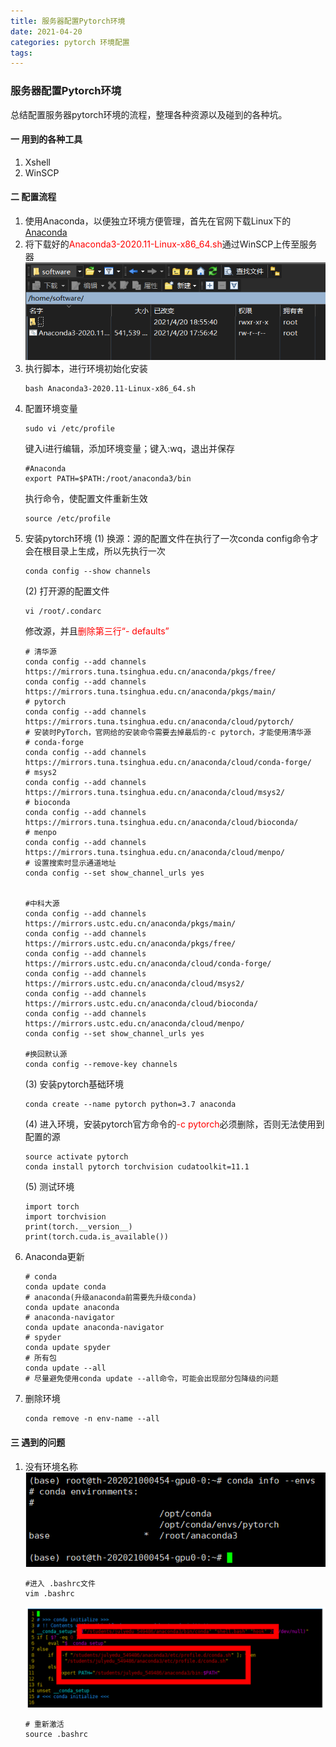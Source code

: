 ```yaml
---
title: 服务器配置Pytorch环境
date: 2021-04-20
categories: pytorch 环境配置
tags:
---
```


### 服务器配置Pytorch环境
总结配置服务器pytorch环境的流程，整理各种资源以及碰到的各种坑。

#### 一 用到的各种工具
1. Xshell
2. WinSCP

#### 二 配置流程
1. 使用Anaconda，以便独立环境方便管理，首先在官网下载Linux下的[Anaconda](https://www.anaconda.com/products/individual)
2. 将下载好的<font color='red'>Anaconda3-2020.11-Linux-x86_64.sh</font>通过WinSCP上传至服务器
![上传Anaconda脚本](/assets/2021-04-20/01.png)
3. 执行脚本，进行环境初始化安装
    ```
    bash Anaconda3-2020.11-Linux-x86_64.sh
    ```
4. 配置环境变量
    ```
    sudo vi /etc/profile
    ```
    键入i进行编辑，添加环境变量；键入:wq，退出并保存
    ```
    #Anaconda
    export PATH=$PATH:/root/anaconda3/bin
    ```
    执行命令，使配置文件重新生效
    ```
    source /etc/profile
    ```
5. 安装pytorch环境
    (1) 换源：源的配置文件在执行了一次conda config命令才会在根目录上生成，所以先执行一次
    ```
    conda config --show channels
    ```
    (2) 打开源的配置文件
    ```
    vi /root/.condarc
    ```
    修改源，并且<font color='red'>删除第三行“- defaults”</font>
    ```
    # 清华源
    conda config --add channels https://mirrors.tuna.tsinghua.edu.cn/anaconda/pkgs/free/
    conda config --add channels https://mirrors.tuna.tsinghua.edu.cn/anaconda/pkgs/main/
    # pytorch
    conda config --add channels https://mirrors.tuna.tsinghua.edu.cn/anaconda/cloud/pytorch/
    # 安装时PyTorch，官网给的安装命令需要去掉最后的-c pytorch，才能使用清华源
    # conda-forge
    conda config --add channels https://mirrors.tuna.tsinghua.edu.cn/anaconda/cloud/conda-forge/
    # msys2
    conda config --add channels https://mirrors.tuna.tsinghua.edu.cn/anaconda/cloud/msys2/
    # bioconda
    conda config --add channels https://mirrors.tuna.tsinghua.edu.cn/anaconda/cloud/bioconda/
    # menpo
    conda config --add channels https://mirrors.tuna.tsinghua.edu.cn/anaconda/cloud/menpo/
    # 设置搜索时显示通道地址
    conda config --set show_channel_urls yes


    #中科大源
    conda config --add channels https://mirrors.ustc.edu.cn/anaconda/pkgs/main/
    conda config --add channels https://mirrors.ustc.edu.cn/anaconda/pkgs/free/
    conda config --add channels https://mirrors.ustc.edu.cn/anaconda/cloud/conda-forge/
    conda config --add channels https://mirrors.ustc.edu.cn/anaconda/cloud/msys2/
    conda config --add channels https://mirrors.ustc.edu.cn/anaconda/cloud/bioconda/
    conda config --add channels https://mirrors.ustc.edu.cn/anaconda/cloud/menpo/
    conda config --set show_channel_urls yes

    #换回默认源
    conda config --remove-key channels
    ```
    (3) 安装pytorch基础环境
    ```
    conda create --name pytorch python=3.7 anaconda
    ```
    (4) 进入环境，安装pytorch官方命令的<font color='red'>-c pytorch</font>必须删除，否则无法使用到配置的源
    ```
    source activate pytorch
    conda install pytorch torchvision cudatoolkit=11.1
    ```
    (5) 测试环境
    ```
    import torch
    import torchvision
    print(torch.__version__)
    print(torch.cuda.is_available())
    ```
6. Anaconda更新
    ```
    # conda
    conda update conda
    # anaconda(升级anaconda前需要先升级conda)
    conda update anaconda
    # anaconda-navigator
    conda update anaconda-navigator
    # spyder
    conda update spyder
    # 所有包
    conda update --all
    # 尽量避免使用conda update --all命令，可能会出现部分包降级的问题
    ```
7. 删除环境
    ```
    conda remove -n env-name --all
    ```

#### 三 遇到的问题
1. 没有环境名称
    ![没有环境名称](/assets/2021-04-20/02.png)
    ```
    #进入 .bashrc文件
    vim .bashrc
    ```
    ![修改路径](/assets/2021-04-20/03.png)
    ```
    # 重新激活
    source .bashrc
```



